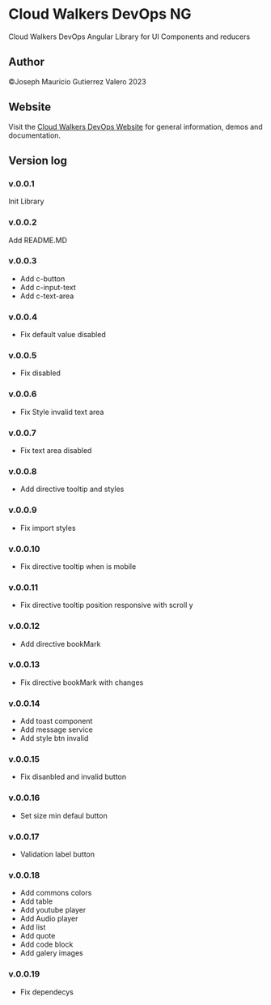 # Cloud Walkers DevOps NG

Cloud Walkers DevOps Angular Library for UI Components and reducers

## Author

©Joseph Mauricio Gutierrez Valero 2023

## Website

Visit the [Cloud Walkers DevOps Website](https://cloud-walkers-devops.com/projects/library-angular) for general information, demos and documentation.

## Version log

### v.0.0.1

Init Library

### v.0.0.2

Add README.MD

### v.0.0.3

- Add c-button
- Add c-input-text
- Add c-text-area

### v.0.0.4

- Fix default value disabled

### v.0.0.5

- Fix disabled

### v.0.0.6

- Fix Style invalid text area

### v.0.0.7

- Fix text area disabled

### v.0.0.8

- Add directive tooltip and styles

### v.0.0.9

- Fix import styles

### v.0.0.10

- Fix directive tooltip when is mobile

### v.0.0.11

- Fix directive tooltip position responsive with scroll y

### v.0.0.12

- Add directive bookMark

### v.0.0.13

- Fix directive bookMark with changes

### v.0.0.14

- Add toast component
- Add message service
- Add style btn invalid

### v.0.0.15

- Fix disanbled and invalid button

### v.0.0.16

- Set size min defaul button

### v.0.0.17

- Validation label button

### v.0.0.18

- Add commons colors
- Add table
- Add youtube player
- Add Audio player
- Add list
- Add quote
- Add code block
- Add galery images

### v.0.0.19

- Fix dependecys
